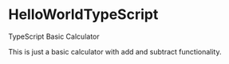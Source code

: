 # HelloWorldTypeScript
TypeScript Basic Calculator

This is just a basic calculator with add and subtract functionality. 